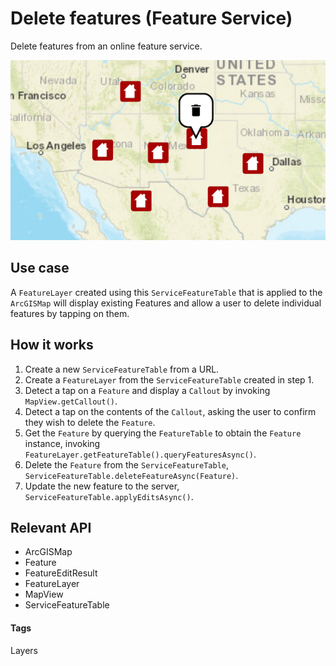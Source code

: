 # Delete features (Feature Service)

Delete features from an online feature service.

![Delete Features (Feature Service)](delete-features-feature-service.png)

## Use case

A `FeatureLayer` created using this `ServiceFeatureTable` that is applied to the `ArcGISMap` will display existing Features and allow a user to delete individual features by tapping on them.

## How it works

1. Create a new `ServiceFeatureTable` from a URL.
1. Create a `FeatureLayer` from the `ServiceFeatureTable` created in step 1.
1. Detect a tap on a `Feature` and display a `Callout` by invoking `MapView.getCallout()`.
1. Detect a tap on the contents of the `Callout`, asking the user to confirm they wish to delete the `Feature`.
1. Get the `Feature` by querying the `FeatureTable` to obtain the `Feature` instance, invoking `FeatureLayer.getFeatureTable().queryFeaturesAsync()`.
1. Delete the `Feature` from the `ServiceFeatureTable`, `ServiceFeatureTable.deleteFeatureAsync(Feature)`.
1. Update the new feature to the server, `ServiceFeatureTable.applyEditsAsync()`.

## Relevant API

* ArcGISMap
* Feature
* FeatureEditResult
* FeatureLayer
* MapView
* ServiceFeatureTable

#### Tags

Layers
